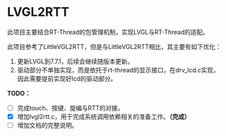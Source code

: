 # LVGL2RTT

此项目主要结合RT-Thread的包管理机制，实现LVGL与RT-Thread的适配。

此项目参考了LittleVGL2RTT，但是与LittleVGL2RTT相比，其主要有如下优化：

1. 更新LVGL到7.7.1，后续会继续随版本更新。
2. 驱动部分不单独实现，而是依托于rt-thread的显示接口，在drv_lcd.c实现，因此需要提前实现好lcd的驱动部分。

**TODO：**

- [ ] 完成touch、按键、旋编与RTT的对接。
- [x] 增加lvgl2rtt.c，用于完成系统调用依赖相关的准备工作。**（完成）**
- [ ] 增加文档的完整说明。